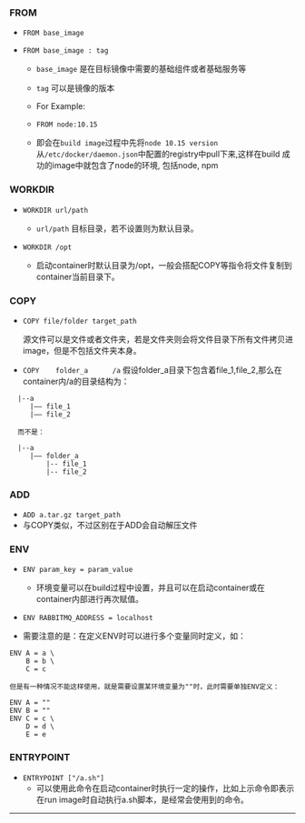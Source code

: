 ### FROM
- `FROM base_image`

- `FROM base_image : tag`

  - `base_image` 是在目标镜像中需要的基础组件或者基础服务等

  - `tag` 可以是镜像的版本

  - For Example:

  - `FROM node:10.15`
  - 即会在`build image`过程中先将`node 10.15 version` 从`/etc/docker/daemon.json`中配置的registry中pull下来,这样在build 成功的image中就包含了node的环境, 包括node, npm

### WORKDIR
- `WORKDIR url/path`

  - `url/path` 目标目录，若不设置则为默认目录。

- `WORKDIR /opt`
  - 启动container时默认目录为/opt，一般会搭配COPY等指令将文件复制到container当前目录下。

### COPY
- `COPY file/folder target_path`

  源文件可以是文件或者文件夹，若是文件夹则会将文件目录下所有文件拷贝进image，但是不包括文件夹本身。

- `COPY    folder_a      /a`
  假设folder_a目录下包含着file_1,file_2,那么在container内/a的目录结构为：
```shell
  |--a
     |—— file_1
     |—— file_2

  而不是：

  |--a
     |—— folder_a
         |-- file_1
         |-- file_2
```

### ADD
  - `ADD a.tar.gz target_path`
  - 与COPY类似，不过区别在于ADD会自动解压文件

### ENV
  - `ENV param_key = param_value`
    - 环境变量可以在build过程中设置，并且可以在启动container或在container内部进行再次赋值。

  - `ENV RABBITMQ_ADDRESS = localhost`

  - 需要注意的是：在定义ENV时可以进行多个变量同时定义，如：
  ```shell
  ENV A = a \
      B = b \
      C = c
  
  但是有一种情况不能这样使用，就是需要设置某环境变量为""时，此时需要单独ENV定义：

  ENV A = ""
  ENV B = ""
  ENV C = c \
      D = d \
      E = e
  ```

### ENTRYPOINT
 - `ENTRYPOINT ["/a.sh"]`
    - 可以使用此命令在启动container时执行一定的操作，比如上示命令即表示在run image时自动执行a.sh脚本，是经常会使用到的命令。

----

